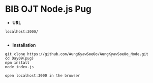 # BIB OJT Node.js Pug
- **URL**
```
localhost:3000/


```

- **Installation**
```
git clone https://github.com/AungKyawSoeOo/AungKyawSoeOo_Node.git
cd Day09(pug)
npm install
node index.js

open localhost:3000 in the browser
```
